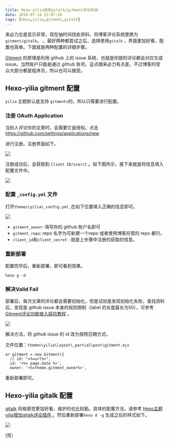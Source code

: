 ```yaml
---
title: Hexo-yilia使用gitalk/gitment评论系统
date: 2018-07-14 22:07:28
tags: [Hexo,yilia,gitment,gitalk]
---
```


来必力总是显示异常，现在抽时间找些资料，将博客评论系统更换为 `gitment/gitalk`。<!-- more --> 。最好两种都尝试之后，选择使用`gitalk` ，界面更加好看，配置也简单。下面就是两种配置的详细步骤。

 [Gitment](https://github.com/imsun/gitment) 的原理是利用 github 上的 issue 系统，也就是你提的评论都会对应生成 issue。当然账户只能是通过 github 账号。这点跟来必力有点差，不过博客的受众大部分都是程序员，所以也可以接受。

##  Hexo-yilia  gitment 配置

`yilia` 主题默认是支持 `gitments`的，所以只需要进行配置。

### 注册 OAuth Application

当别人评论你的文章时，会需要它是授权。点击 https://github.com/settings/applications/new

进行注册。注册界面如下。

![](https://cloudy-liu.coding.net/p/BlogPicBed/d/BlogPicBed/git/raw/master/OAuthRegister1.png)

注册成功后，会获取到 `Client ID/scerct` 。如下图所示，接下来就是将信息填入配置文件中。

![](https://cloudy-liu.coding.net/p/BlogPicBed/d/BlogPicBed/git/raw/master/clientID.png)

###  配置 `_config.yml` 文件

打开`themes\yilia\_config.yml` ,在如下位置填入正确的信息即可。

![](https://cloudy-liu.coding.net/p/BlogPicBed/d/BlogPicBed/git/raw/master/config.png)

* `gitment_owner`: 填写你的 github 账户名即可
* `gitment_repo`: repo 名字为可新建一个repo 或者使用博客托管的 repo 都行。
* `client_id`和`client_secret` : 就是上步骤中注册的获取的信息。

### 重新部署

配置完毕后，重新部署，即可看到效果。

```
hexo g -d 
```

### 解决Valid Fail

部署后，每次文章的评论都会需要初始化，但是试验是发现初始化失败，查找资料后，发现是 github issue 本身的规则限制（label 的长度最长为50），可参考[Gitment评论功能接入踩坑教程](https://www.jianshu.com/p/57afa4844aaa) 。

![](https://cloudy-liu.coding.net/p/BlogPicBed/d/BlogPicBed/git/raw/master/validfail.png)

解决方法，将 github issue 的 id 改为按照日期方式。

文件位置：`themes\yilia\layout\_partial\post\gitment.ejs`

```
ar gitment = new Gitment({
  // id: "<%=url%>",
  id: '<%= page.date %>',
  owner: '<%=theme.gitment_owner%>',
```

重新部署即可。

## Hexo-yilia gitalk 配置

[gitalk](https://github.com/gitalk/gitalk/) 风格感觉更加好看，维护的也比较勤。具体的配置方法，请参考 [Hexo主题yilia增加gitalk评论插件 ](https://ziven.cc/2018/07/03/Hexo%E4%B8%BB%E9%A2%98yilia%E5%A2%9E%E5%8A%A0gitalk%E8%AF%84%E8%AE%BA%E6%8F%92%E4%BB%B6/) 。然后重新部署`hexo d -g` 生成之后的样式如下。

![](https://cloudy-liu.coding.net/p/BlogPicBed/d/BlogPicBed/git/raw/master/gitalk_test.png)

(完）